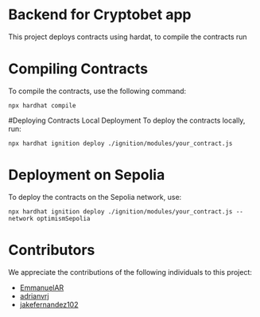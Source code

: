 # Backend for Cryptobet app

This project deploys contracts using hardat, to compile the contracts run

# Compiling Contracts
To compile the contracts, use the following command:
```shell
npx hardhat compile
```
#Deploying Contracts
Local Deployment
To deploy the contracts locally, run: 
```shell
npx hardhat ignition deploy ./ignition/modules/your_contract.js
```

# Deployment on Sepolia
To deploy the contracts on the Sepolia network, use:
```shell
npx hardhat ignition deploy ./ignition/modules/your_contract.js --network optimismSepolia
```
# Contributors
We appreciate the contributions of the following individuals to this project:
- [EmmanuelAR](https://github.com/EmmanuelAR)
- [adrianvrj](https://github.com/adrianvrj)
- [jakefernandez102](https://github.com/jakefernandez102)
